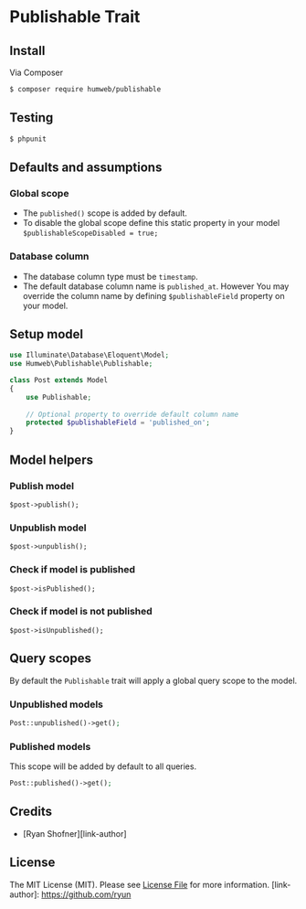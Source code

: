 # Publishable Trait

## Install

Via Composer

``` bash
$ composer require humweb/publishable
```

## Testing

``` bash
$ phpunit
```

## Defaults and assumptions

### Global scope
* The `published()` scope is added by default.
* To disable the global scope define this static property in your model `$publishableScopeDisabled = true;`

### Database column 
* The database column type must be `timestamp`.
* The default database column name is `published_at`. However You may override the column name by defining `$publishableField` property on your model. 


## Setup model
```php
use Illuminate\Database\Eloquent\Model;
use Humweb\Publishable\Publishable;

class Post extends Model
{
    use Publishable;
    
    // Optional property to override default column name
    protected $publishableField = 'published_on';
}
```

## Model helpers

### Publish model
```
$post->publish();
```

### Unpublish model
```
$post->unpublish();
```

### Check if model is published
```
$post->isPublished();
```

### Check if model is not published
```
$post->isUnpublished();
```

## Query scopes
By default the `Publishable` trait will apply a global query scope to the model. 


### Unpublished models
```php
Post::unpublished()->get();
```

### Published models
This scope will be added by default to all queries. 
```php
Post::published()->get();
```



## Credits

- [Ryan Shofner][link-author]

## License

The MIT License (MIT). Please see [License File](LICENSE.md) for more information.
[link-author]: https://github.com/ryun
